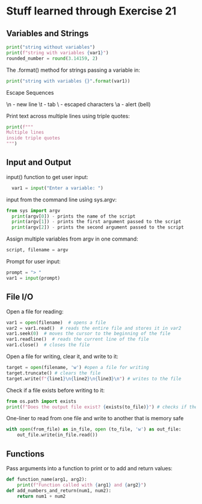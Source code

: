# Stuff learned through Exercise 21

## Variables and Strings

```python
print("string without variables")
print(f"string with variables {var1}")
rounded_number = round(3.14159, 2)
```

The .format() method for strings passing a variable in:

```python
print("string with variables {}".format(var1))
```

Escape Sequences

\n - new line
\t - tab
\ - escaped characters
\a - alert (bell)

Print text across multiple lines using triple quotes:

```python
print(f"""
Multiple lines
inside triple quotes
""")
```

## Input and Output

input() function to get user input:

```python
  var1 = input("Enter a variable: ")
```

input from the command line using sys.argv:

```python
from sys import argv
  print(argv[0]) - prints the name of the script
  print(argv[1]) - prints the first argument passed to the script
  print(argv[2]) - prints the second argument passed to the script
```

Assign multiple variables from argv in one command:

```python
script, filename = argv
```

Prompt for user input:

```python
prompt = "> "
var1 = input(prompt)
```

## File I/O

Open a file for reading:

```python
var1 = open(filename)  # opens a file
var2 = var1.read()  # reads the entire file and stores it in var2
var1.seek(0)  # moves the cursor to the beginning of the file
var1.readline()  # reads the current line of the file
var1.close()  # closes the file
```

Open a file for writing, clear it,  and write to it:

```python
target = open(filename, 'w') #open a file for writing
target.truncate() # clears the file
target.write(f"{line1}\n{line2}\n{line3}\n") # writes to the file
```

Check if a file exists before writing to it:

```python
from os.path import exists
print(f"Does the output file exist? {exists(to_file)}") # checks if the file exists
```

One-liner to read from one file and write to another that is memory safe

```python
with open(from_file) as in_file, open (to_file, 'w') as out_file:
    out_file.write(in_file.read())
```

## Functions

Pass arguments into a function to print or to add and return values:

```python
def function_name(arg1, arg2):
    print(f"Function called with {arg1} and {arg2}")
def add_numbers_and_return(num1, num2):
    return num1 + num2
```
